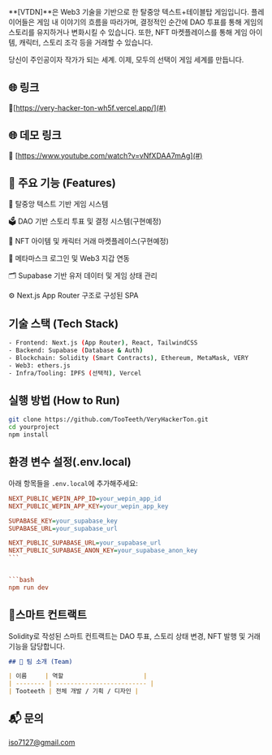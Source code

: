 **[VTDN]**은 Web3 기술을 기반으로 한 탈중앙 텍스트+테이블탑 게임입니다.
플레이어들은 게임 내 이야기의 흐름을 따라가며, 결정적인 순간에 DAO 투표를 통해 게임의 스토리를 유지하거나 변화시킬 수 있습니다.
또한, NFT 마켓플레이스를 통해 게임 아이템, 캐릭터, 스토리 조각 등을 거래할 수 있습니다.

당신이 주인공이자 작가가 되는 세계.
이제, 모두의 선택이 게임 세계를 만듭니다.

## 🌐 링크

🔗[https://very-hacker-ton-wh5f.vercel.app/](#)

## 🌐 데모 링크

🔗 [https://www.youtube.com/watch?v=vNfXDAA7mAg](#)

## 🧩 주요 기능 (Features)

🎲 탈중앙 텍스트 기반 게임 시스템

🗳️ DAO 기반 스토리 투표 및 결정 시스템(구현예정)

🛒 NFT 아이템 및 캐릭터 거래 마켓플레이스(구현예정)

🦊 메타마스크 로그인 및 Web3 지갑 연동

🗂️ Supabase 기반 유저 데이터 및 게임 상태 관리

⚙️ Next.js App Router 구조로 구성된 SPA

## 기술 스택 (Tech Stack)

```bash
- Frontend: Next.js (App Router), React, TailwindCSS
- Backend: Supabase (Database & Auth)
- Blockchain: Solidity (Smart Contracts), Ethereum, MetaMask, VERY
- Web3: ethers.js
- Infra/Tooling: IPFS (선택적), Vercel
```

## 실행 방법 (How to Run)

```bash
git clone https://github.com/TooTeeth/VeryHackerTon.git
cd yourproject
npm install
```

## 환경 변수 설정(.env.local)

아래 항목들을 `.env.local`에 추가해주세요:

````ini
NEXT_PUBLIC_WEPIN_APP_ID=your_wepin_app_id
NEXT_PUBLIC_WEPIN_APP_KEY=your_wepin_app_key

SUPABASE_KEY=your_supabase_key
SUPABASE_URL=your_supabase_url

NEXT_PUBLIC_SUPABASE_URL=your_supabase_url
NEXT_PUBLIC_SUPABASE_ANON_KEY=your_supabase_anon_key
```


```bash
npm run dev
````

## 🧠스마트 컨트랙트

Solidity로 작성된 스마트 컨트랙트는 DAO 투표, 스토리 상태 변경, NFT 발행 및 거래 기능을 담당합니다.

```markdown
## 🧙 팀 소개 (Team)

| 이름     | 역할                      |
| -------- | ------------------------- |
| Tooteeth | 전체 개발 / 기획 / 디자인 |
```

## 📬 문의

iso7127@gmail.com
